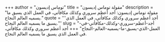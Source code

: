 +++
author = "توماس إديسون"
title = "مقولة توماس إديسون"
description = "مقولة توماس إديسون: أجد أعظم سروري وكذلك مكافأتي، في العمل الذي يسبق ما يسميه العالم النجاح."
quote = '''أجد أعظم سروري وكذلك مكافأتي، في العمل الذي يسبق ما يسميه العالم النجاح.''' 
slug = "أجد-أعظم-سروري-وكذلك-مكافأتي-في-العمل-الذي-يسبق-ما-يسميه-العالم-النجاح"
+++
أجد أعظم سروري وكذلك مكافأتي، في العمل الذي يسبق ما يسميه العالم النجاح.

